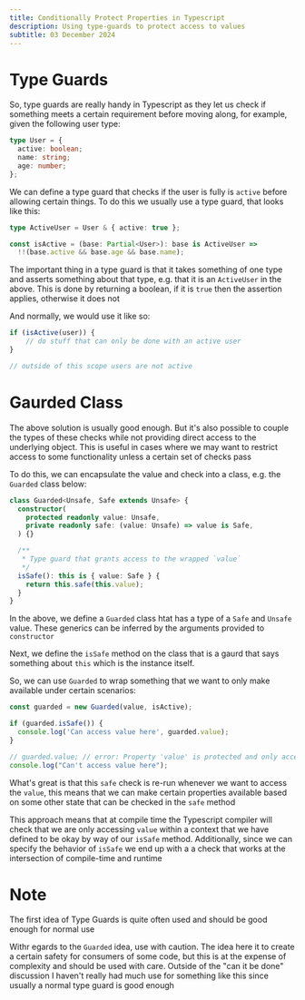 ```yaml
---
title: Conditionally Protect Properties in Typescript
description: Using type-guards to protect access to values
subtitle: 03 December 2024
---
```


# Type Guards

So, type guards are really handy in Typescript as they let us check if something meets a certain requirement before moving along, for example, given the following user type:

```ts
type User = {
  active: boolean;
  name: string;
  age: number;
};
```

We can define a type guard that checks if the user is fully is `active` before allowing certain things. To do this we usually use a type guard, that looks like this:

```ts
type ActiveUser = User & { active: true };

const isActive = (base: Partial<User>): base is ActiveUser =>
  !!(base.active && base.age && base.name);
```

The important thing in a type guard is that it takes something of one type and asserts something about that type, e.g. that it is an `ActiveUser` in the above. This is done by returning a boolean, if it is `true` then the assertion applies, otherwise it does not

And normally, we would use it like so:

```ts
if (isActive(user)) {
    // do stuff that can only be done with an active user
}

// outside of this scope users are not active
```

# Gaurded Class

The above solution is usually good enough. But it's also possible to couple the types of these checks while not providing direct access to the underlying object. This is useful in cases where we may want to restrict access to some functionality unless a certain set of checks pass

To do this, we can encapsulate the value and check into a class, e.g. the `Guarded` class below:

```ts
class Guarded<Unsafe, Safe extends Unsafe> {
  constructor(
    protected readonly value: Unsafe,
    private readonly safe: (value: Unsafe) => value is Safe,
  ) {}

  /**
   * Type guard that grants access to the wrapped `value`
   */
  isSafe(): this is { value: Safe } {
    return this.safe(this.value);
  }
}
```

In the above, we define a `Guarded` class htat has a type of a `Safe` and `Unsafe` value. These generics can be inferred by the arguments provided to `constructor`

Next, we define the `isSafe` method on the class that is a gaurd that says something about `this` which is the instance itself.

So, we can use `Guarded` to wrap something that we want to only make available under certain scenarios:

```ts
const guarded = new Guarded(value, isActive);

if (guarded.isSafe()) {
  console.log('Can access value here', guarded.value);
}

// guarded.value; // error: Property 'value' is protected and only accessible within class 'Guarded<Unsafe, Safe>' and its subclasses.ts(2445)
console.log("Can't access value here");
```

What's great is that this `safe` check is re-run whenever we want to access the `value`, this means that we can make certain properties available based on some other state that can be checked in the `safe` method

This approach means that at compile time the Typescript compiler will check that we are only accessing `value` within a context that we have defined to be okay by way of our `isSafe` method. Additionally, since we can specify the behavior of `isSafe` we end up with a a check that works at the intersection of compile-time and runtime 

# Note

The first idea of Type Guards is quite often used and should be good enough for normal use

Withr egards to the `Guarded` idea, use with caution. The idea here it to create a certain safety for consumers of some code, but this is at the expense of complexity and should be used with care. Outside of the "can it be done" discussion I haven't really had much use for something like this since usually a normal type guard is good enough